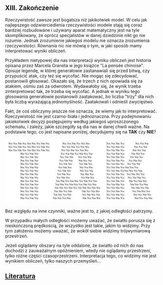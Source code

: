## XIII. Zakończenie

Rzeczywistość zawsze jest bogatsza niż jakikolwiek model.
W celu jak najlepszego odzwierciedlenia rzeczywistości modele stają się coraz bardziej rozbudowane
i używany aparat matematyczny jest na tyle skomplikowany, że oprócz specjalistów w danej dziedzinie nikt go nie rozumie.
Jednak zrozumienie jakiegoś modelu nie oznacza zrozumienia rzeczywistości.
Równania nic nie mówią o tym, w jaki sposób mamy interpretować wyniki obliczeń.

Przykładem nietypowej dla nas interpretacji wyniku obliczeń jest historia opisana przez Marcela Graneta
w jego książce "La pensée chinoise". Opisuje legendę, w której generałowie zastanawiali się przed bitwą,
czy przypuścić atak, czy też się wycofać. Nie mogąc się zdecydować, postanowili głosować.
Okazało się, że trzech z nich opowiada się za atakiem, ośmiu zaś za odwrotem.
Wydawałoby się, że wynik trzeba zinterpretować tak, że trzeba się wycofać.
A jednak w wyniku tego głosowania generałowie postanowili zaatakować,
bo liczba "trzy" dla nich była liczbą wyrażającą jednomyślność. Zaatakowali i odnieśli zwycięstwo.

Fakt, że coś obliczymy jeszcze nie oznacza, że wiemy jak to interpretować.
Rzeczywistość nie jest czarno-biała i jednoznaczna.
Przy podejmowaniu jakiekolwiek decyzji postępujemy według jakiegoś uproszczonego schematu,
i zależy, jakie szczegóły są dla nas w danej chwili ważne.
Na podstawie tego, co jest napisane poniżej, decydujemy się na **TAK** czy **NIE**?

![TakNie](../assets/img/TakNie.png)

Bez względu na inne czynniki, ważne jest to, z jakiej odległości patrzymy.

W przypadku małych odległości możemy uważać, że światło porusza się z nieskończoną prędkością,
że wszystko jest takie, jakim to widzimy. Przy tym założeniu możemy uważać, że wokół siebie widzimy trójwymiarową przestrzeń.

Jeżeli oglądamy obszary na tyle oddalone, że światło od nich do nas dochodzi z zauważalnym opóźnieniem,
wtedy nie oglądamy przestrzeni, tylko różne części czasoprzestrzeni.
Interpretacja tego, co widzimy nie jest wynikiem obliczeń, tylko naszych przemyśleń...

## [Literatura](literatura) 
